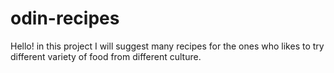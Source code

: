 # odin-recipes
Hello! 
in this project I will suggest many recipes for the ones who likes to try different variety of food from different culture.